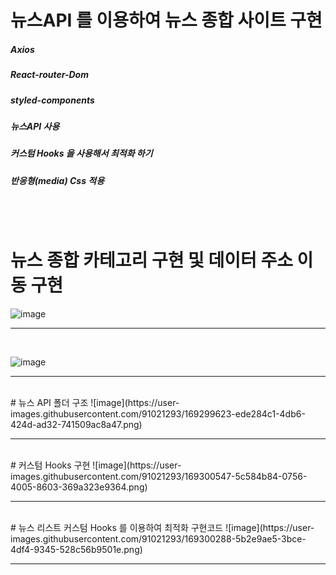 # 뉴스API 를 이용하여 뉴스 종합 사이트 구현
##### Axios
##### React-router-Dom
##### styled-components
##### 뉴스API 사용
##### 커스텀 Hooks 을 사용해서 최적화 하기
##### 반응형(media) Css 적용
<br />
<br />

# 뉴스 종합 카테고리 구현 및 데이터 주소 이동 구현
![image](https://user-images.githubusercontent.com/91021293/169297625-e10a9f0e-e7dc-4c8f-b93c-5b82b63d3e82.png)

<hr />
<br />

![image](https://user-images.githubusercontent.com/91021293/169299277-2b717cc0-2f03-461c-bddb-7cb499b6ac5d.png)
<hr />
<br />
# 뉴스 API 폴더 구조
![image](https://user-images.githubusercontent.com/91021293/169299623-ede284c1-4db6-424d-ad32-741509ac8a47.png)
<hr />
<br />
# 커스텀 Hooks 구현
![image](https://user-images.githubusercontent.com/91021293/169300547-5c584b84-0756-4005-8603-369a323e9364.png)
<hr />
<br />
# 뉴스 리스트 커스텀 Hooks 를 이용하여 최적화 구현코드
![image](https://user-images.githubusercontent.com/91021293/169300288-5b2e9ae5-3bce-4df4-9345-528c56b9501e.png)
<hr />
<br />
<br />






